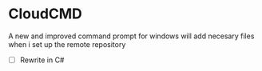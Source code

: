 # CloudCMD
A new and improved command prompt for windows
will add necesary files when i set up the remote repository
-[ ] Rewrite in C#
